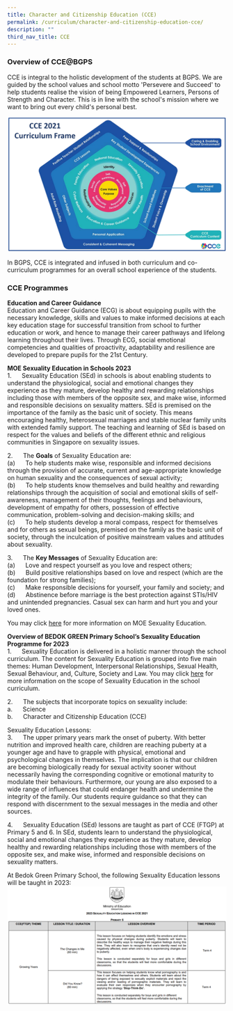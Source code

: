 ```yaml
---
title: Character and Citizenship Education (CCE)
permalink: /curriculum/character-and-citizenship-education-cce/
description: ""
third_nav_title: CCE
---
```

### Overview of CCE@BGPS

CCE is integral to the holistic development of the students at BGPS. We are guided by the school values and school motto 'Persevere and Succeed' to help students realise the vision of being Empowered Learners, Persons of Strength and Character. This is in line with the school's mission where we want to bring out every child's personal best. <br>

![](/images/CCE%202021%20Curriculum%20Frame.png)

In BGPS, CCE is integrated and infused in both curriculum and co-curriculum programmes for an overall school experience of the students. 


### CCE Programmes
**Education and Career Guidance<br>**
Education and Career Guidance (ECG) is about equipping pupils with the necessary knowledge, skills and values to make informed decisions at each key education stage for successful transition from school to further education or work, and hence to manage their career pathways and lifelong learning throughout their lives. Through ECG, social emotional competencies and qualities of proactivity, adaptability and resilience are developed to prepare pupils for the 21st Century.

**MOE Sexuality Education in Schools 2023<br>**
1.      Sexuality Education (SEd) in schools is about enabling students to understand the physiological, social and emotional changes they experience as they mature, develop healthy and rewarding relationships including those with members of the opposite sex, and make wise, informed and responsible decisions on sexuality matters. SEd is premised on the importance of the family as the basic unit of society. This means encouraging healthy, heterosexual marriages and stable nuclear family units with extended family support. The teaching and learning of SEd is based on respect for the values and beliefs of the different ethnic and religious communities in Singapore on sexuality issues.

2.      The **Goals** of Sexuality Education are:<br>
(a)      To help students make wise, responsible and informed decisions through the provision of accurate, current and age-appropriate knowledge on human sexuality and the consequences of sexual activity;<br>
(b)      To help students know themselves and build healthy and rewarding relationships through the acquisition of social and emotional skills of self-awareness, management of their thoughts, feelings and behaviours, development of empathy for others, possession of effective communication, problem-solving and decision-making skills; and<br>
(c)      To help students develop a moral compass, respect for themselves and for others as sexual beings, premised on the family as the basic unit of society, through the inculcation of positive mainstream values and attitudes about sexuality.<br>

3.      The **Key Messages** of Sexuality Education are:<br>
(a)      Love and respect yourself as you love and respect others;<br>
(b)      Build positive relationships based on love and respect (which are the foundation for strong families);<br>
(c)      Make responsible decisions for yourself, your family and society; and<br>
(d)      Abstinence before marriage is the best protection against STIs/HIV and unintended pregnancies. Casual sex can harm and hurt you and your loved ones.<br>

You may click [here](https://go.gov.sg/moe-sexuality-education) for more information on MOE Sexuality Education.

        
**Overview of BEDOK GREEN Primary School’s Sexuality Education Programme for 2023**<br>
1.      Sexuality Education is delivered in a holistic manner through the school curriculum. The content for Sexuality Education is grouped into five main themes: Human Development, Interpersonal Relationships, Sexual Health, Sexual Behaviour, and, Culture, Society and Law. You may click [here](https://go.gov.sg/moe-sexuality-education-scope) for more information on the scope of Sexuality Education in the school curriculum.<br>

2.      The subjects that incorporate topics on sexuality include:<br>
a.      Science<br>
b.      Character and Citizenship Education (CCE)<br>

Sexuality Education Lessons:<br>
3.      The upper primary years mark the onset of puberty. With better nutrition and improved health care, children are reaching puberty at a younger age and have to grapple with physical, emotional and psychological changes in themselves. The implication is that our children are becoming biologically ready for sexual activity sooner without necessarily having the corresponding cognitive or emotional maturity to modulate their behaviours. Furthermore, our young are also exposed to a wide range of influences that could endanger health and undermine the integrity of the family. Our students require guidance so that they can respond with discernment to the sexual messages in the media and other sources.<br>

4.      Sexuality Education (SEd) lessons are taught as part of CCE (FTGP) at Primary 5 and 6. In SEd, students learn to understand the physiological, social and emotional changes they experience as they mature, develop healthy and rewarding relationships including those with members of the opposite sex, and make wise, informed and responsible decisions on sexuality matters. 


At Bedok Green Primary School, the following Sexuality Education lessons will be taught in 2023:
![](/images/2023%20SEd.png)

 
